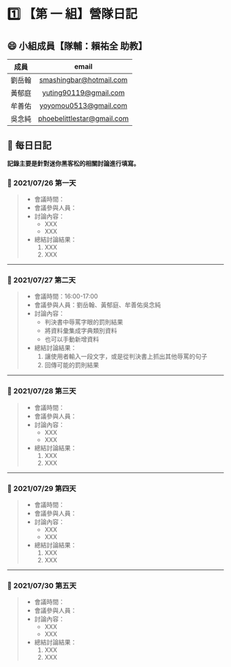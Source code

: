 # :one: 【第 一 組】營隊日記

## :smile: 小組成員【隊輔：賴祐全 助教】
|  成員  |           email            |
| :----: | :------------------------: |
| 劉岳翰 |  smashingbar@hotmail.com   |
| 黃郁庭 |   yuting90119@gmail.com    |
| 牟善佑 |   yoyomou0513@gmail.com    |
| 吳念純 | phoebelittlestar@gmail.com |

## :memo: 每日日記  
**記錄主要是針對迷你黑客松的相關討論進行填寫。**

### :round_pushpin: 2021/07/26 第一天
> * 會議時間：
> * 會議參與人員：
> * 討論內容：  
>    * XXX
>    * XXX
> * 總結討論結果：  
>    1. XXX
>    2. XXX
---
### :round_pushpin: 2021/07/27 第二天
> * 會議時間：16:00-17:00
> * 會議參與人員：劉岳翰、黃郁庭、牟善佑吳念純
> * 討論內容：  
>    * 判決書中辱罵字眼的罰則結果
>    * 將資料彙集成字典類別資料
>    * 也可以手動新增資料
> * 總結討論結果：  
>    1. 讓使用者輸入一段文字，或是從判決書上抓出其他辱罵的句子
>    2. 回傳可能的罰則結果
---
### :round_pushpin: 2021/07/28 第三天
> * 會議時間：
> * 會議參與人員：
> * 討論內容：  
>    * XXX
>    * XXX
> * 總結討論結果：  
>    1. XXX
>    2. XXX
---
### :round_pushpin: 2021/07/29 第四天
> * 會議時間：
> * 會議參與人員：
> * 討論內容：  
>    * XXX
>    * XXX
> * 總結討論結果：  
>    1. XXX
>    2. XXX
---
### :round_pushpin: 2021/07/30 第五天
> * 會議時間：
> * 會議參與人員：
> * 討論內容：  
>    * XXX
>    * XXX
> * 總結討論結果：  
>    1. XXX
>    2. XXX
